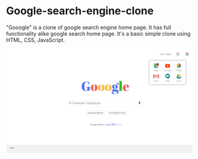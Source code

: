 # Google-search-engine-clone

"Gooogle" is a clone of google search engine home page. It has full functionality alike google search home page.
It's a basic simple clone using HTML, CSS, JavaScript.

![](Gooogle.png)
